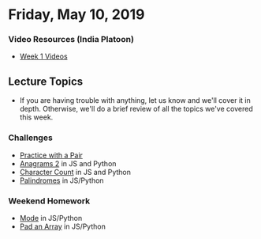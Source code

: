 Friday, May 10, 2019
====================
### Video Resources (India Platoon)
- [Week 1 Videos](https://www.youtube.com/playlist?list=PLu0CiQ7bzwEQbhg6rzm8h41r4c08KNij0)

## Lecture Topics
- If you are having trouble with anything, let us know and we'll cover it in depth. Otherwise, we'll do a brief review of all the topics we've covered this week.

### Challenges
* [Practice with a Pair](https://github.com/indiaplatoon/git-pair)
* [Anagrams 2](https://github.com/indiaplatoon/anagrams2) in JS and Python
* [Character Count](https://github.com/indiaplatoon/char-count) in JS and Python
* [Palindromes](https://github.com/indiaplatoon/palindromes) in JS/Python

### Weekend Homework
* [Mode](https://github.com/indiaplatoon/calculate-mode) in JS/Python
* [Pad an Array](https://github.com/indiaplatoon/pad-array) in JS/Python
